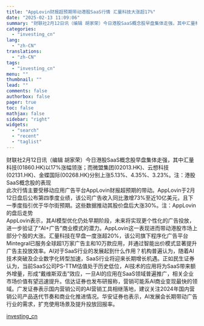 ```yaml
---
title: "AppLovin财报超预期带动港股SaaS行情 汇量科技大涨超17%"
date: "2025-02-13 11:09:06"
summary: "财联社2月12日讯（编辑 胡家荣）今日港股SaaS概念股早盘集体走强，其中汇量科技(01860.H..."
categories:
  - "investing_cn"
lang:
  - "zh-CN"
translations:
  - "zh-CN"
tags:
  - "investing_cn"
menu: ""
thumbnail: ""
lead: ""
comments: false
authorbox: false
pager: true
toc: false
mathjax: false
sidebar: "right"
widgets:
  - "search"
  - "recent"
  - "taglist"
---
```


财联社2月12日讯（编辑 胡家荣）今日港股SaaS概念股早盘集体走强，其中汇量科技(01860.HK)以17%涨幅领涨；而微盟集团(02013.HK)、云想科技(02131.HK)、金蝶国际(00268.HK)分别上涨5.13%、4.35%、3.23%。注：港股SaaS概念股的表现  
此次行情主要受移动应用广告平台AppLovin财报超预期的带动。AppLovin于2月12日盘后公布第四季度业绩，该公司广告收入同比激增73%至近10亿美元，且下一季度指引优于华尔街预期。这些数据推动其股价盘后大涨30%。注：AppLovin的盘后走势  
AppLovin表示，其AI模型优化仍处早期阶段，未来将实现更个性化的广告投放，进一步验证了“AI+广告”商业模式的潜力。AppLovin这一表现进而带动港股市场上部分个股的大涨。汇量科技在早盘一度涨超20%，该公司旗下程序化广告平台Mintegral已服务全球超1万家广告主和10万款应用，并通过智能出价模式显著提升广告主投放效率。AI对于SaaS行业的发展起到什么作用？机构普遍认为，随着AI技术突破及企业数字化转型加速，SaaS行业将迎来长期增长机遇。正如民生证券认为，当前SaaS公司PS-TTM估值处于历史低位，AI技术的应用将为SaaS带来额外增量，形成“戴维斯双击”效应，一旦AI的应用在SaaS领域普遍推广，相关企业市场价值有望迅速提升。信达证券也发布研报称，营销可能系AI商业变现最快的领域。广发证券表示国内营销公司的AI营销工具相继落地，建议关注2024年国内营销公司产品迭代节奏和商业化推进情况。华安证券也表示，AI发展会长期带动广告行业的需求，扩充使用场景及提升投放回报率。

[investing_cn](https://cn.investing.com/news/stock-market-news/article-2669359)

